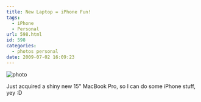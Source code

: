 ```yaml
---
title: New Laptop = iPhone Fun!
tags:
  - iPhone
  - Personal
url: 598.html
id: 598
categories:
  - photos personal
date: 2009-07-02 16:09:23
---
```


![photo](https://mikecann.co.uk/wp-content/uploads/2009/07/photo.jpg "photo")

Just acquired a shiny new 15" MacBook Pro, so I can do some iPhone stuff, yey :D